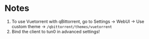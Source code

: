 # Notes

1.  To use Vuetorrent with qBittorrent, go to Settings -> WebUI -> Use custom theme -> `/qbittorrent/themes/vuetorrent`
2.  Bind the client to tun0 in advanced settings!
